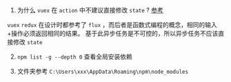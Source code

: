 1. 为什么 `vuex` 在 `action` 中不建议直接修改 `state` ? [参考](https://www.zhihu.com/question/48759748/answer/112823337)

`vuex` `redux` 在设计时都参考了 `flux` ，而后者是函数式编程的概念，相同的输入+操作必须返回相同的结果。
基于此异步任务是不可控的，所以异步任务不应该直接修改 `state`

2. `npm list -g --depth 0` 查看全局安装依赖

3. 文件夹参考 `C:\Users\xxx\AppData\Roaming\npm\node_modules`
